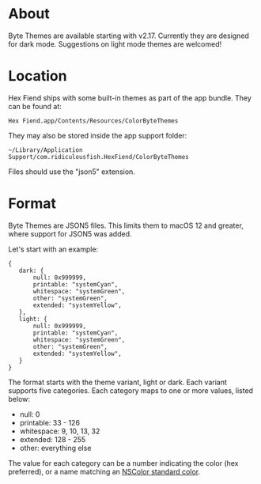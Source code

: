 # About

Byte Themes are available starting with v2.17. Currently they are designed for dark mode. Suggestions on light mode themes are welcomed!

# Location

Hex Fiend ships with some built-in themes as part of the app bundle. They can be found at:

```
Hex Fiend.app/Contents/Resources/ColorByteThemes
```

They may also be stored inside the app support folder:

```
~/Library/Application Support/com.ridiculousfish.HexFiend/ColorByteThemes
```

Files should use the "json5" extension.

# Format

Byte Themes are JSON5 files. This limits them to macOS 12 and greater, where support for JSON5 was added.

Let's start with an example:

```
{
   dark: {
       null: 0x999999,
       printable: "systemCyan",
       whitespace: "systemGreen",
       other: "systemGreen",
       extended: "systemYellow",
   },
   light: {
       null: 0x999999,
       printable: "systemCyan",
       whitespace: "systemGreen",
       other: "systemGreen",
       extended: "systemYellow",
   }
}
```

The format starts with the theme variant, light or dark. Each variant supports five categories. Each category maps to one or more values, listed below:

- null: 0
- printable: 33 - 126
- whitespace: 9, 10, 13, 32
- extended: 128 - 255
- other: everything else

The value for each category can be a number indicating the color (hex preferred), or a name matching an [NSColor standard color](https://developer.apple.com/documentation/appkit/nscolor/standard_colors).
